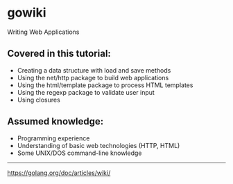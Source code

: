 # gowiki
Writing Web Applications

## Covered in this tutorial:

- Creating a data structure with load and save methods
- Using the net/http package to build web applications
- Using the html/template package to process HTML templates
- Using the regexp package to validate user input
- Using closures

## Assumed knowledge:

- Programming experience
- Understanding of basic web technologies (HTTP, HTML)
- Some UNIX/DOS command-line knowledge

---

https://golang.org/doc/articles/wiki/
